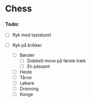 # Chess

### Todo:


- [ ] Ryk med tastaturet

- [ ] Ryk på brikker
	- [ ] Bønder
		- [ ] Dobbelt move på første træk
		- [ ] Én pássant
	- [ ] Heste
	- [ ] Tårne
	- [ ] Løbere
	- [ ] Dronning
	- [ ] Konge